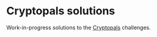 # Cryptopals solutions

Work-in-progress solutions to the [Cryptopals](http://cryptopals.com/)
challenges.
